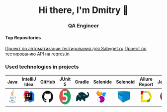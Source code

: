 <h1 align="center">Hi there, I'm Dmitry 👋</h1>
<h3 align="center">QA Engineer</h3>

#### Top Repositories

<a href="https://github.com/Soilden1/tests_for_sg">Проект по автоматизации тестирования для Sabyget.ru</a> 
<a href="https://github.com/Soilden1/reqres_in_tests">Проект по тестированию API на reqres.in</a>

### Used technologies in projects

| Java                                                                                                     | IntelliJ  <br>  Idea                                                                                                       | GitHub                                                                                                     | JUnit 5                                                                                                           | Gradle                                                                                                     | Selenide                                                                                                         | Selenoid                                                                                                                  | Allure <br> Report                                                                                                         | Jenkins                                                                                                          | Jira                                                                                                                                    | Telegram                                                                                                            | Allure <br> TestOps                                                                                               | RestAssured                                                                                                              |
|:---------------------------------------------------------------------------------------------------------|----------------------------------------------------------------------------------------------------------------------------|------------------------------------------------------------------------------------------------------------|-------------------------------------------------------------------------------------------------------------------|------------------------------------------------------------------------------------------------------------|------------------------------------------------------------------------------------------------------------------|---------------------------------------------------------------------------------------------------------------------------|----------------------------------------------------------------------------------------------------------------------------|------------------------------------------------------------------------------------------------------------------|-----------------------------------------------------------------------------------------------------------------------------------------|---------------------------------------------------------------------------------------------------------------------|-------------------------------------------------------------------------------------------------------------------|--------------------------------------------------------------------------------------------------------------------------|
| <a href="https://www.java.com/"><img src="images/logo/Java.svg" width="50" height="50"  alt="Java"/></a> | <a href="https://www.jetbrains.com/idea/"><img src="images/logo/Intelij_IDEA.svg" width="50" height="50"  alt="IDEA"/></a> | <a href="https://github.com/"><img src="images/logo/GitHub.png" width="50" height="50"  alt="Github"/></a> | <a href="https://junit.org/junit5/"><img src="images/logo/junit5.png" width="50" height="50"  alt="JUnit 5"/></a> | <a href="https://gradle.org/"><img src="images/logo/Gradle.svg" width="50" height="50"  alt="Gradle"/></a> | <a href="https://selenide.org/"><img src="images/logo/Selenide.svg" width="50" height="50"  alt="Selenide"/></a> | <a href="https://aerokube.com/selenoid/"><img src="images/logo/Selenoid.svg" width="50" height="50"  alt="Selenoid"/></a> | <a href="https://github.com/allure-framework"><img src="images/logo/Allure.svg" width="50" height="50"  alt="Allure"/></a> | <a href="https://www.jenkins.io/"><img src="images/logo/Jenkins.svg" width="50" height="50"  alt="Jenkins"/></a> | <a href="https://www.atlassian.com/software/jira/"><img src="images/logo/Jira.svg" width="50" height="50" alt="Java" title="Java"/></a> | <a href="https://web.telegram.org/"><img src="images\logo\Telegram.svg" width="50" height="50" alt="Telegram"/></a> | <a href="https://qameta.io/"><img src="images\logo\allureTestOps.svg" width="50" height="50" alt="Allure_TO"/></a>| <a href="https://rest-assured.io/"><img src="images\logo\restAssured.png" width="50" height="50" alt="RestAssured"/></a> |

